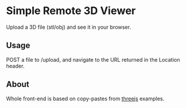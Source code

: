 # Simple Remote 3D Viewer

Upload a 3D file (stl/obj) and see it in your browser.

## Usage

POST a file to /upload, and navigate to the URL returned in the Location header.

## About

Whole front-end is based on copy-pastes from [threejs](https://threejs.org/) examples.